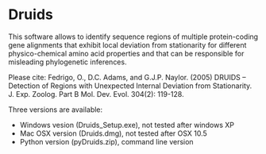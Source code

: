 Druids
======

This software allows to identify sequence regions of multiple protein-coding gene alignments that exhibit local deviation from stationarity for different physico-chemical amino acid properties and that can be responsible for misleading phylogenetic inferences.

Please cite:
Fedrigo, O., D.C. Adams, and G.J.P. Naylor. (2005) DRUIDS – Detection of Regions with Unexpected Internal Deviation from Stationarity.  J. Exp. Zoolog. Part B Mol. Dev. Evol. 304(2): 119-128.

Three versions are available:
<ul>
<li> Windows vesion (Druids_Setup.exe), not tested after windows XP</li>
<li> Mac OSX version (Druids.dmg), not tested after OSX 10.5</li>
<li> Python version (pyDruids.zip), command line version</li>
</ul>
